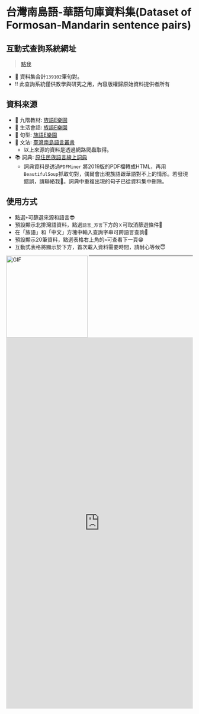 # 台灣南島語-華語句庫資料集(Dataset of Formosan-Mandarin sentence pairs)
  
## 互動式查詢系統網址

> [點我](https://howard-haowen.github.io/Formosan-languages/)
- 🎢 資料集合計`139102`筆句對。
- ‼️ 此查詢系統僅供教學與研究之用，內容版權歸原始資料提供者所有

## 資料來源

- 🥅 九階教材: [族語E樂園](http://web.klokah.tw)
- 💬 生活會話: [族語E樂園](http://web.klokah.tw)
- 🧗 句型: [族語E樂園](http://web.klokah.tw)
- 🔭 文法: [臺灣南島語言叢書](https://alilin.apc.gov.tw/tw/)
   + 以上來源的資料是透過網路爬蟲取得。
- 📚 詞典: [原住民族語言線上詞典](https://e-dictionary.apc.gov.tw/Index.htm?fbclid=IwAR18XBJPj2xs7nhpPlIUZ-P3joQRGXx22rbVcUvp14ysQu6SdrWYvo7gWCc)
   + 詞典資料是透過`PDFMiner` 將2019版的PDF檔轉成HTML，再用`BeautifulSoup`抓取句對，偶爾會出現族語跟華語對不上的情形。若發現錯誤，請聯絡我📩。詞典中重複出現的句子已從資料集中刪除。

## 使用方式

- 點選`+`可篩選來源和語言😎
- 預設顯示北排灣語資料，點選`語言_方言`下方的`Ｘ`可取消篩選條件🧐
- 在「族語」和「中文」方塊中輸入查詢字串可跨語言查詢🥳
- 預設顯示20筆資料，點選表格右上角的`>`可查看下一頁😁
- 互動式表格將顯示於下方，首次載入資料需要時間，請耐心等候😇

<img align="left" height="220px" alt="GIF" src="https://i.pinimg.com/originals/e4/26/70/e426702edf874b181aced1e2fa5c6cde.gif" />

---

<iframe referrerpolicy="no-referrer-when-downgrade" height="1000" width="100%" style="border:none;" src="https://view-awesome-table.com/-MJlx3iyg49vqwVF44rP/view?filterA=%E6%8E%92%E7%81%A3_%E5%8C%97"></iframe>
